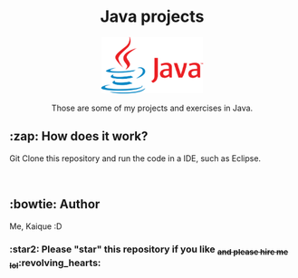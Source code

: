 <h1 align="center">Java projects</h1>

<p align="center">
    <img src="java_logo.png" alt="Java logo" style="height: 100px; width:180px;"/>
</p>
 
<p align="center">Those are some of my projects and exercises in Java.</p>
<h2>:zap: How does it work?</h2>
<p>Git Clone this repository and run the code in a IDE, such as Eclipse.</p>
<br>
<h2>:bowtie: Author</h2>
<p>Me, Kaique :D</p>
<h3>:star2: Please "star" this repository if you like <sub><del>and please hire me lol</del></sub>:revolving_hearts:</h3>
